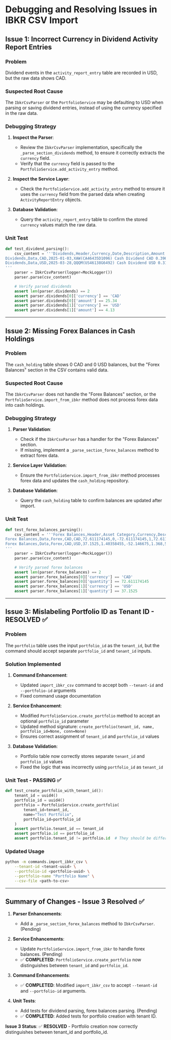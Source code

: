 # Debugging and Resolving Issues in IBKR CSV Import

## Issue 1: Incorrect Currency in Dividend Activity Report Entries
### Problem
Dividend events in the `activity_report_entry` table are recorded in USD, but the raw data shows CAD.

### Suspected Root Cause
The `IbkrCsvParser` or the `PortfolioService` may be defaulting to USD when parsing or saving dividend entries, instead of using the currency specified in the raw data.

### Debugging Strategy
1. **Inspect the Parser**:
   - Review the `IbkrCsvParser` implementation, specifically the `_parse_section_dividends` method, to ensure it correctly extracts the `currency` field.
   - Verify that the `currency` field is passed to the `PortfolioService.add_activity_entry` method.

2. **Inspect the Service Layer**:
   - Check the `PortfolioService.add_activity_entry` method to ensure it uses the `currency` field from the parsed data when creating `ActivityReportEntry` objects.

3. **Database Validation**:
   - Query the `activity_report_entry` table to confirm the stored `currency` values match the raw data.

### Unit Test
```python
def test_dividend_parsing():
    csv_content = '''Dividends,Header,Currency,Date,Description,Amount
Dividends,Data,CAD,2025-01-03,XAW(CA46435D1096) Cash Dividend CAD 0.39601 per Share (Ordinary Dividend),25.34
Dividends,Data,USD,2025-03-28,QQQM(US46138G6492) Cash Dividend USD 0.31763 per Share (Ordinary Dividend),4.13
'''
    parser = IbkrCsvParser(logger=MockLogger())
    parser.parse(csv_content)

    # Verify parsed dividends
    assert len(parser.dividends) == 2
    assert parser.dividends[0]['currency'] == 'CAD'
    assert parser.dividends[0]['amount'] == 25.34
    assert parser.dividends[1]['currency'] == 'USD'
    assert parser.dividends[1]['amount'] == 4.13
```

---

## Issue 2: Missing Forex Balances in Cash Holdings
### Problem
The `cash_holding` table shows 0 CAD and 0 USD balances, but the "Forex Balances" section in the CSV contains valid data.

### Suspected Root Cause
The `IbkrCsvParser` does not handle the "Forex Balances" section, or the `PortfolioService.import_from_ibkr` method does not process forex data into cash holdings.

### Debugging Strategy
1. **Parser Validation**:
   - Check if the `IbkrCsvParser` has a handler for the "Forex Balances" section.
   - If missing, implement a `_parse_section_forex_balances` method to extract forex data.

2. **Service Layer Validation**:
   - Ensure the `PortfolioService.import_from_ibkr` method processes forex data and updates the `cash_holding` repository.

3. **Database Validation**:
   - Query the `cash_holding` table to confirm balances are updated after import.

### Unit Test
```python
def test_forex_balances_parsing():
    csv_content = '''Forex Balances,Header,Asset Category,Currency,Description,Quantity,Cost Price,Cost Basis in CAD,Close Price,Value in CAD,Unrealized P/L in CAD,Code
Forex Balances,Data,Forex,CAD,CAD,72.611174145,0,-72.611174145,1,72.611174145,0,
Forex Balances,Data,Forex,CAD,USD,37.1525,1.40358455,-52.146675,1.368,50.82462,-1.322055,
'''
    parser = IbkrCsvParser(logger=MockLogger())
    parser.parse(csv_content)

    # Verify parsed forex balances
    assert len(parser.forex_balances) == 2
    assert parser.forex_balances[0]['currency'] == 'CAD'
    assert parser.forex_balances[0]['quantity'] == 72.611174145
    assert parser.forex_balances[1]['currency'] == 'USD'
    assert parser.forex_balances[1]['quantity'] == 37.1525
```

---

## Issue 3: Mislabeling Portfolio ID as Tenant ID - RESOLVED ✅
### Problem
The `portfolio` table uses the input `portfolio_id` as the `tenant_id`, but the command should accept separate `portfolio_id` and `tenant_id` inputs.

### Solution Implemented
1. **Command Enhancement**: 
   - Updated `import_ibkr_csv` command to accept both `--tenant-id` and `--portfolio-id` arguments
   - Fixed command usage documentation

2. **Service Enhancement**:
   - Modified `PortfolioService.create_portfolio` method to accept an optional `portfolio_id` parameter
   - Updated method signature: `create_portfolio(tenant_id, name, portfolio_id=None, conn=None)`
   - Ensures correct assignment of `tenant_id` and `portfolio_id` values

3. **Database Validation**:
   - Portfolio table now correctly stores separate `tenant_id` and `portfolio_id` values
   - Fixed the logic that was incorrectly using `portfolio_id` as `tenant_id`

### Unit Test - PASSING ✅
```python
def test_create_portfolio_with_tenant_id():
    tenant_id = uuid4()
    portfolio_id = uuid4()
    portfolio = PortfolioService.create_portfolio(
        tenant_id=tenant_id, 
        name="Test Portfolio", 
        portfolio_id=portfolio_id
    )
    assert portfolio.tenant_id == tenant_id
    assert portfolio.id == portfolio_id
    assert portfolio.tenant_id != portfolio.id  # They should be different
```

### Updated Usage
```bash
python -m commands.import_ibkr_csv \
    --tenant-id <tenant-uuid> \
    --portfolio-id <portfolio-uuid> \
    --portfolio-name "Portfolio Name" \
    --csv-file <path-to-csv>
```

---

## Summary of Changes - Issue 3 Resolved ✅
1. **Parser Enhancements**:
   - Add a `_parse_section_forex_balances` method to `IbkrCsvParser`. (Pending)

2. **Service Enhancements**:
   - Update `PortfolioService.import_from_ibkr` to handle forex balances. (Pending)
   - ✅ **COMPLETED**: `PortfolioService.create_portfolio` now distinguishes between `tenant_id` and `portfolio_id`.

3. **Command Enhancements**:
   - ✅ **COMPLETED**: Modified `import_ibkr_csv` to accept `--tenant-id` and `--portfolio-id` arguments.

4. **Unit Tests**:
   - Add tests for dividend parsing, forex balances parsing. (Pending)
   - ✅ **COMPLETED**: Added tests for portfolio creation with tenant ID.

**Issue 3 Status**: ✅ **RESOLVED** - Portfolio creation now correctly distinguishes between tenant_id and portfolio_id.
